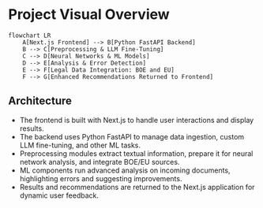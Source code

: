 # Project Visual Overview

```mermaid
flowchart LR
    A[Next.js Frontend] --> B[Python FastAPI Backend]
    B --> C[Preprocessing & LLM Fine-Tuning]
    C --> D[Neural Networks & ML Models]
    D --> E[Analysis & Error Detection]
    E --> F[Legal Data Integration: BOE and EU]
    F --> G[Enhanced Recommendations Returned to Frontend]
```

## Architecture

- The frontend is built with Next.js to handle user interactions and display results.
- The backend uses Python FastAPI to manage data ingestion, custom LLM fine-tuning, and other ML tasks.
- Preprocessing modules extract textual information, prepare it for neural network analysis, and integrate BOE/EU sources.
- ML components run advanced analysis on incoming documents, highlighting errors and suggesting improvements.
- Results and recommendations are returned to the Next.js application for dynamic user feedback.
